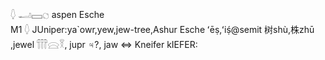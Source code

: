 𓆭  𓂝𓈙𓐎 aspen Esche  
M1 𓆭 JUniper:ya`owr,yew,jew-tree,Ashur Esche ʻēṣ,ʻiṣ́@semit 树shù,​株​zhū ,jewel 𓋣𓈍𓎝, jupr ♃?, jaw ⇔ Kneifer kIEFER:  